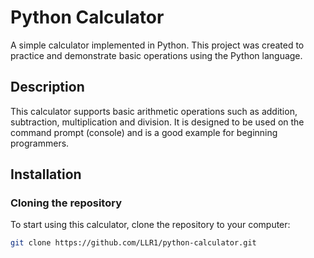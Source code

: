 # Python Calculator

A simple calculator implemented in Python. This project was created to practice and demonstrate basic operations using the Python language.

## Description

This calculator supports basic arithmetic operations such as addition, subtraction, multiplication and division. It is designed to be used on the command prompt (console) and is a good example for beginning programmers.

## Installation

### Cloning the repository

To start using this calculator, clone the repository to your computer:

```bash
git clone https://github.com/LLR1/python-calculator.git
